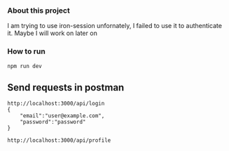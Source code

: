 ### About this project
I  am trying to use iron-session
unfornately, I failed to use it to authenticate it.
Maybe I will work on later on

### How to run
```
npm run dev
```

## Send requests in postman
```
http://localhost:3000/api/login
{
    "email":"user@example.com",
    "password":"password"
}

http://localhost:3000/api/profile
```